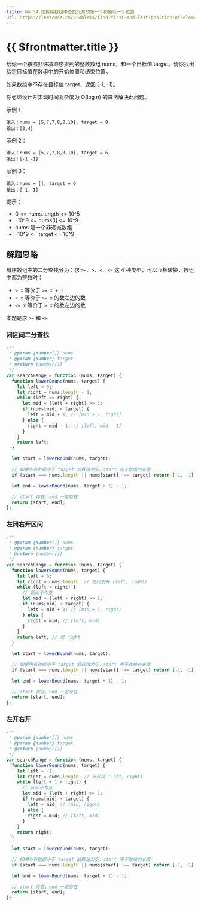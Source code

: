 ```yaml
---
title: No.34 在排序数组中查找元素的第一个和最后一个位置
url: https://leetcode.cn/problems/find-first-and-last-position-of-element-in-sorted-array
---
```


# <a class='!no-underline' :href="$frontmatter.url" target="_blank">{{ $frontmatter.title }}</a>

给你一个按照非递减顺序排列的整数数组 nums，和一个目标值 target。请你找出给定目标值在数组中的开始位置和结束位置。

如果数组中不存在目标值 target，返回 \[-1, -1\]。

你必须设计并实现时间复杂度为 O(log n) 的算法解决此问题。

示例 1：

```text
输入：nums = [5,7,7,8,8,10], target = 8
输出：[3,4]
```

示例 2：

```text
输入：nums = [5,7,7,8,8,10], target = 6
输出：[-1,-1]
```

示例 3：

```text
输入：nums = [], target = 0
输出：[-1,-1]
```

提示：

- 0 <= nums.length <= 10^5
- -10^9 <= nums\[i\] <= 10^9
- nums 是一个非递减数组
- -10^9 <= target <= 10^9

## 解题思路

有序数组中的二分查找分为：求 `>=`、`>`、`<`、`<=` 这 4 种类型，可以互相转换，数组中都为整数时：

- `> x` 等价于 `>= x + 1`
- `< x` 等价于 `>= x` 的数左边的数
- `<= x` 等价于 `> x` 的数左边的数

本题是求 `>=` 和 `<=`

### 闭区间二分查找

```js
/**
 * @param {number[]} nums
 * @param {number} target
 * @return {number[]}
 */
var searchRange = function (nums, target) {
  function lowerBound(nums, target) {
    let left = 0;
    let right = nums.length - 1;
    while (left <= right) {
      let mid = (left + right) >> 1;
      if (nums[mid] < target) {
        left = mid + 1; // [mid + 1, right]
      } else {
        right = mid - 1; // [left, mid - 1]
      }
    }
    return left;
  }

  let start = lowerBound(nums, target);

  // 如果所有数都小于 target 或数组为空，start 等于数组的长度
  if (start === nums.length || nums[start] !== target) return [-1, -1];

  let end = lowerBound(nums, target + 1) - 1;

  // start 存在，end 一定存在
  return [start, end];
};
```

### 左闭右开区间

```js
/**
 * @param {number[]} nums
 * @param {number} target
 * @return {number[]}
 */
var searchRange = function (nums, target) {
  function lowerBound(nums, target) {
    let left = 0;
    let right = nums.length; // 左闭右开 [left, right)
    while (left < right) {
      // 区间不为空
      let mid = (left + right) >> 1;
      if (nums[mid] < target) {
        left = mid + 1; // [mid + 1, right)
      } else {
        right = mid; // [left, mid)
      }
    }
    return left; // 或 right
  }

  let start = lowerBound(nums, target);

  // 如果所有数都小于 target 或数组为空，start 等于数组的长度
  if (start === nums.length || nums[start] !== target) return [-1, -1];

  let end = lowerBound(nums, target + 1) - 1;

  // start 存在，end 一定存在
  return [start, end];
};
```

### 左开右开

```js
/**
 * @param {number[]} nums
 * @param {number} target
 * @return {number[]}
 */
var searchRange = function (nums, target) {
  function lowerBound(nums, target) {
    let left = -1;
    let right = nums.length; // 开区间 (left, right)
    while (left + 1 < right) {
      // 区间不为空
      let mid = (left + right) >> 1;
      if (nums[mid] < target) {
        left = mid; // (mid, right)
      } else {
        right = mid; // [left, mid)
      }
    }
    return right;
  }

  let start = lowerBound(nums, target);

  // 如果所有数都小于 target 或数组为空，start 等于数组的长度
  if (start === nums.length || nums[start] !== target) return [-1, -1];

  let end = lowerBound(nums, target + 1) - 1;

  // start 存在，end 一定存在
  return [start, end];
};
```
